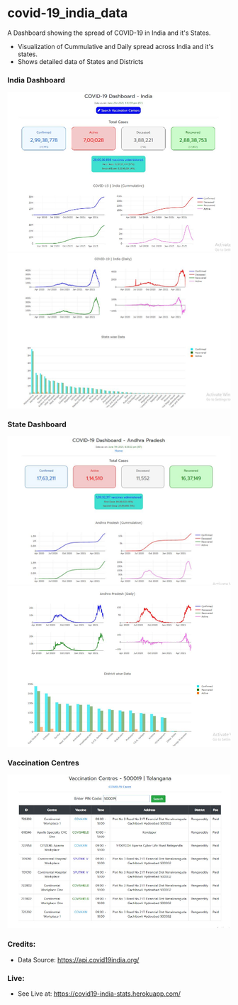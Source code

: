 # covid-19_india_data
A Dashboard showing the spread of COVID-19 in India and it's States.
  - Visualization of Cummulative and Daily spread across India and it's states.
  - Shows detailed data of States and Districts

### India Dashboard
![India Statistics](https://raw.githubusercontent.com/Ram-95/covid-19_india_data/main/screenshots/India-1.JPG)
![India Statistics](https://raw.githubusercontent.com/Ram-95/covid-19_india_data/main/screenshots/India-2.JPG)

### State Dashboard
![State Statistics](https://raw.githubusercontent.com/Ram-95/covid-19_india_data/main/screenshots/State-1.JPG)
![State Statistics](https://raw.githubusercontent.com/Ram-95/covid-19_india_data/main/screenshots/State-2.JPG)

### Vaccination Centres
![Vaccine Centers](https://raw.githubusercontent.com/Ram-95/covid-19_india_data/main/screenshots/Vaccine_Center.JPG)

### Credits:
- Data Source: https://api.covid19india.org/

### Live:
- See Live at: https://covid19-india-stats.herokuapp.com/
